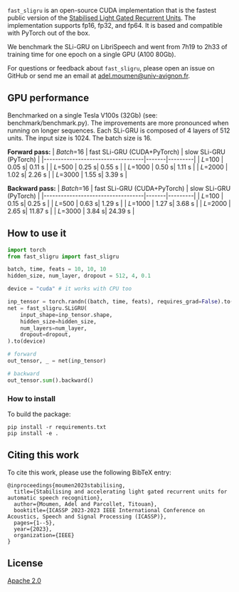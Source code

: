 `fast_sligru` is an open-source CUDA implementation that is the fastest public version of the [Stabilised Light Gated Recurrent Units](https://arxiv.org/abs/2302.10144). The implementation supports fp16, fp32, and fp64. It is based and compatible with PyTorch out of the box.

We benchmark the SLi-GRU on LibriSpeech and went from 7h19 to 2h33 of training time for one epoch on a single GPU (A100 80Gb).

For questions or feedback about `fast_sligru`, please open an issue on GitHub or send me an email at [adel.moumen@univ-avignon.fr](mailto:adel.moumen@univ-avignon.fr).

## GPU performance
Benchmarked on a single Tesla V100s (32Gb) (see: benchmark/benchmark.py). The improvements are more pronounced when 
running on longer sequences. Each SLi-GRU is composed of 4 layers of 512 units. The input size is 1024. The batch size is 16.

**Forward pass:**
| *Batch*=16                 | fast SLi-GRU (CUDA+PyTorch) | slow SLi-GRU (PyTorch) |
|-----------------------------------|-------|---------|
| *L*=100                           | 0.05 s| 0.11 s   |
| *L*=500                           | 0.25 s| 0.55 s   |
| *L*=1000                          | 0.50 s| 1.11 s   |
| *L*=2000                          | 1.02 s| 2.26 s   |
| *L*=3000                          | 1.55 s| 3.39 s   |


**Backward pass:**
| *Batch*=16                 | fast SLi-GRU (CUDA+PyTorch) | slow SLi-GRU (PyTorch) |
|-----------------------------------|-------|---------|
| *L*=100                           | 0.15 s| 0.25 s   |
| *L*=500                           | 0.63 s| 1.29 s   |
| *L*=1000                          | 1.27 s| 3.68 s   |
| *L*=2000                          | 2.65 s| 11.87 s   |
| *L*=3000                          | 3.84 s| 24.39 s   |

## How to use it 
```python
import torch
from fast_sligru import fast_sligru

batch, time, feats = 10, 10, 10
hidden_size, num_layer, dropout = 512, 4, 0.1

device = "cuda" # it works with CPU too

inp_tensor = torch.randn((batch, time, feats), requires_grad=False).to(device)
net = fast_sligru.SLiGRU( 
    input_shape=inp_tensor.shape,
    hidden_size=hidden_size,
    num_layers=num_layer,
    dropout=dropout,
).to(device)

# forward
out_tensor, _ = net(inp_tensor)

# backward
out_tensor.sum().backward()
```

### How to install 
To build the package:
```
pip install -r requirements.txt
pip install -e .
```

## Citing this work
To cite this work, please use the following BibTeX entry:
```
@inproceedings{moumen2023stabilising,
  title={Stabilising and accelerating light gated recurrent units for automatic speech recognition},
  author={Moumen, Adel and Parcollet, Titouan},
  booktitle={ICASSP 2023-2023 IEEE International Conference on Acoustics, Speech and Signal Processing (ICASSP)},
  pages={1--5},
  year={2023},
  organization={IEEE}
}
```

## License
[Apache 2.0](LICENSE)

